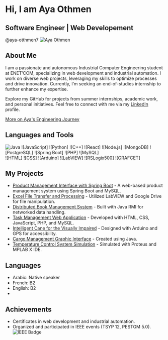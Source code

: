 # Hi, I am Aya Othmen 
## Software Engineer | Web Developement
@aya-otthmen7
![Aya Othmen](https://lh3.googleusercontent.com/a/ACg8ocKgLxF_tczgjx_CSoZLSYQ9DZdSNqpI9OfZcG7kzO_o8nAxAa0=s396-c-no)
## About Me
I am a passionate and autonomous Industrial Computer Engineering student at ENET’COM, specializing in web development and industrial automation. I work on diverse web projects, leveraging my skills to optimize processes and drive innovation. Currently, I’m seeking an end-of-studies internship to further enhance my expertise.

Explore my GitHub for projects from summer internships, academic work, and personal initiatives. Feel free to connect with me via my [LinkedIn](#) profile.

[More on Aya's Engineering Journey](#)

## Languages and Tools
![Java](https://img.shields.io/badge/Java-007396?style=for-the-badge&logo=java&logoColor=white) ![JavaScript] ![Python] ![C++] ![React] ![Node.js] ![MongoDB] ![PostgreSQL] ![Spring Boot] ![PHP] ![MySQL]  
![HTML] ![CSS] ![Arduino] ![LabVIEW] ![RSLogix500] ![GRAFCET]  

## My Projects
- [Product Management Interface with Spring Boot](link) - A web-based product management system using Spring Boot and MySQL.
- [Excel File Transfer and Processing](link) - Utilized LabVIEW and Google Drive for file manipulation.
- [Distributed Book Management System](link) - Built with Java RMI for networked data handling.
- [Task Management Web Application](link) - Developed with HTML, CSS, JavaScript, PHP, and MySQL.
- [Intelligent Cane for the Visually Impaired](link) - Designed with Arduino and GPS for accessibility.
- [Cargo Management Graphic Interface](link) - Created using Java.
- [Temperature Control System Simulation](link) - Simulated with Proteus and MPLAB X IDE.

## Languages
- Arabic: Native speaker
- French: B2
- English: B2
- 
## Achievements
- Certificates in web development and industrial automation.
- Organized and participated in IEEE events (TSYP 12, PESTGM 5.0).
![IEEE Badge](ieee-badge.png)  <!-- Upload a badge image if available -->
